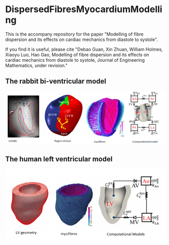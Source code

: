 # DispersedFibresMyocardiumModelling
This is the accompany repository for the paper "Modelling of fibre dispersion and its effects on cardiac mechanics from diastole to systole". 

If you find it is useful, please cite 
"Debao Guan, Xin Zhuan, William Holmes, Xiaoyu Luo, Hao Gao, Modelling of fibre dispersion and its effects on cardiac mechanics from diastole to systole, Journal of Engineering Mathematics, under revision."

## The rabbit bi-ventricular model
![The rabbit heart model](./figures/Rabbit.png)<!-- .element height="50%" width="50%" -->

## The human left ventricular model
![The human heart model](./figures/human.png)<!-- .element height="50%" width="50%" -->


